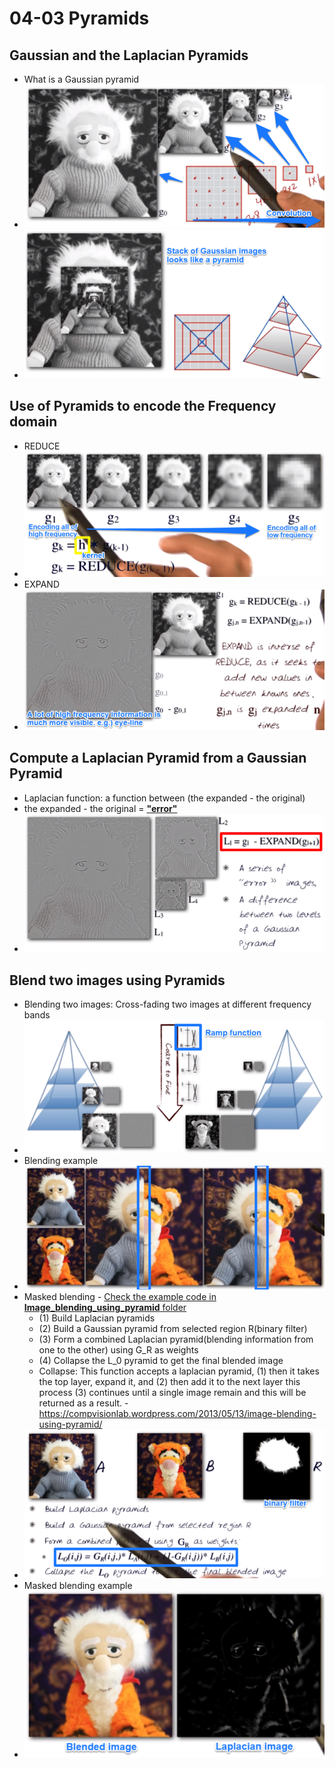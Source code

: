 # 04-03 Pyramids

## Gaussian and the Laplacian Pyramids
  * What is a Gaussian pyramid
  * ![Gaussian Pyramid 1](./Figures/GaussianPyramid1.png)
  * ![Gaussian Pyramid 2](./Figures/GaussianPyramid2.png)
	
## Use of Pyramids to encode the Frequency domain
  * REDUCE
  * ![REDUCE](./Figures/REDUCE.png)
  * EXPAND
  * ![EXPAND](./Figures/EXPAND.png)

## Compute a Laplacian Pyramid from a Gaussian Pyramid
  * Laplacian function: a function between (the expanded - the original)
  * the expanded - the original = **<u>"error"</u>**
  * ![Laplacian Pyramid](./Figures/LaplacianPyramid.png)

## Blend two images using Pyramids
  * Blending two images: Cross-fading two images at different frequency bands
  * ![Blending two images](./Figures/BlendingTwoImages.png)
  * Blending example
  * ![Blending example](./Figures/BlendingExample.png)
  * Masked blending - <u>Check the example code in **Image_blending_using_pyramid** folder</u>
    * (1) Build Laplacian pyramids
	* (2) Build a Gaussian pyramid from selected region R(binary filter)
	* (3) Form a combined Laplacian pyramid(blending information from one to the other) using G_R as weights
	* (4) Collapse the L_0 pyramid to get the final blended image
	* Collapse: This function accepts a laplacian pyramid, (1) then it takes the top layer, expand it, and (2) then add it to the next layer this process (3) continues until a single image remain and this will be returned as a result. - https://compvisionlab.wordpress.com/2013/05/13/image-blending-using-pyramid/
  * ![Masked blending](./Figures/MaskedBlending.png)  
  * Masked blending example
  * ![Masked blending example](./Figures/MaskedBlendingExample.png)